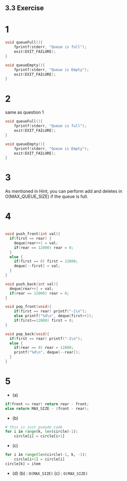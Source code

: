 ## 3.3 Exercise

# 1
```c
void queueFull(){
	fprintf(stderr, "Queue is full");
	exit(EXIT_FAILURE);
}

void queueEmpty(){
	fprintf(stderr, "Queue is Empty");
	exit(EXIT_FAILURE);
}
```

# 2
same as question 1

```c
void queueFull(){
	fprintf(stderr, "Queue is full");
	exit(EXIT_FAILURE);
}

void queueEmpty(){
	fprintf(stderr, "Queue is Empty");
	exit(EXIT_FAILURE);
}
```

# 3
As mentioned in Hint, you can perform add and deletes in O(MAX_QUEUE_SIZE) if the queue is full.

# 4
```c

void push_front(int val){
  if(first == rear) {
    deque[rear++] = val;
    if(rear == 12000) rear = 0;
  }
  else {
    if(first == 0) first = 12000;
    deque[--first] = val;
  }
}

void push_back(int val){
  deque[rear++] = val;
  if(rear == 12000) rear = 0;
}

void pop_front(void){
    if(first == rear) printf("-1\n");
    else printf("%d\n", deque[first++]);
    if(first==12000) first = 0;
}

void pop_back(void){
  if(first == rear) printf("-1\n");
  else {
    if(rear == 0) rear = 12000;
    printf("%d\n", deque[--rear]);
  }
}
```

# 5
- (a)

```c
if(front <= rear) return rear - front;
else return MAX_SIZE - (front - rear);
```
- (b)

```python
# this is just pseudo code
for i in range(k, len(circle)-1):
	circle[i] = circle[i+1]
```
- (c)

```python
for i in range(len(circle)-1, k, -1):
	circle[i+1] = circle[i]
circle[k] = item
```
- (d)
(b) : `O(MAX_SIZE)`
(c) : `O(MAX_SIZE)`